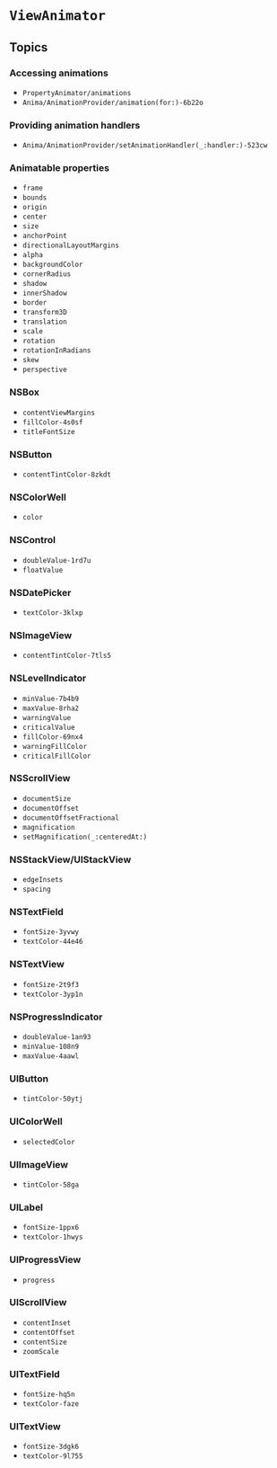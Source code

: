 # ``ViewAnimator``

## Topics

### Accessing animations

- ``PropertyAnimator/animations``
- ``Anima/AnimationProvider/animation(for:)-6b22o``

### Providing animation handlers

- ``Anima/AnimationProvider/setAnimationHandler(_:handler:)-523cw``

### Animatable properties

- ``frame``
- ``bounds``
- ``origin``
- ``center``
- ``size``
- ``anchorPoint``
- ``directionalLayoutMargins``
- ``alpha``
- ``backgroundColor``
- ``cornerRadius``
- ``shadow``
- ``innerShadow``
- ``border``
- ``transform3D``
- ``translation``
- ``scale``
- ``rotation``
- ``rotationInRadians``
- ``skew``
- ``perspective``

### NSBox

- ``contentViewMargins``
- ``fillColor-4s0sf``
- ``titleFontSize``

### NSButton

- ``contentTintColor-8zkdt``

### NSColorWell

- ``color``

### NSControl

- ``doubleValue-1rd7u``
- ``floatValue``

### NSDatePicker

- ``textColor-3klxp``

### NSImageView

- ``contentTintColor-7tls5``

### NSLevelIndicator

- ``minValue-7b4b9``
- ``maxValue-8rha2``
- ``warningValue``
- ``criticalValue``
- ``fillColor-69nx4``
- ``warningFillColor``
- ``criticalFillColor``

### NSScrollView

- ``documentSize``
- ``documentOffset``
- ``documentOffsetFractional``
- ``magnification``
- ``setMagnification(_:centeredAt:)``

### NSStackView/UIStackView

- ``edgeInsets``
- ``spacing``

### NSTextField

- ``fontSize-3yvwy``
- ``textColor-44e46``

### NSTextView

- ``fontSize-2t9f3``
- ``textColor-3yp1n``

### NSProgressIndicator

- ``doubleValue-1an93``
- ``minValue-108n9``
- ``maxValue-4aawl``

### UIButton

- ``tintColor-50ytj``

### UIColorWell

- ``selectedColor``

### UIImageView

- ``tintColor-58ga``

### UILabel

- ``fontSize-1ppx6``
- ``textColor-1hwys``

### UIProgressView

- ``progress``

### UIScrollView

- ``contentInset``
- ``contentOffset``
- ``contentSize``
- ``zoomScale``

### UITextField

- ``fontSize-hq5n``
- ``textColor-faze``

### UITextView

- ``fontSize-3dgk6``
- ``textColor-9l755``
